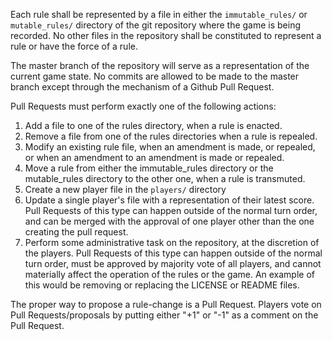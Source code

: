 Each rule shall be represented by a file in either the `immutable_rules/` or
`mutable_rules/` directory of the git repository where the game is being
recorded. No other files in the repository shall be constituted to represent a
rule or have the force of a rule.

The master branch of the repository will serve as a representation of the
current game state. No commits are allowed to be made to the master branch
except through the mechanism of a Github Pull Request.

Pull Requests must perform exactly one of the following actions:

1. Add a file to one of the rules directory, when a rule is enacted.
2. Remove a file from one of the rules directories when a rule is repealed.
3. Modify an existing rule file, when an amendment is made, or repealed, or when
   an amendment to an amendment is made or repealed.
4. Move a rule from either the immutable_rules directory or the mutable_rules
   directory to the other one, when a rule is transmuted.
5. Create a new player file in the `players/` directory
6. Update a single player's file with a representation of their latest score.
   Pull Requests of this type can happen outside of the normal turn
   order, and can be merged with the approval of one player other than the one
   creating the pull request.
7. Perform some administrative task on the repository, at the discretion of the
   players. Pull Requests of this type can happen outside of the normal turn
   order, must be approved by majority vote of all players, and cannot
   materially affect the operation of the rules or the game. An example of this
   would be removing or replacing the LICENSE or README files.

The proper way to propose a rule-change is a Pull Request. Players vote on Pull
Requests/proposals by putting either "+1" or "-1" as a comment on the Pull
Request.